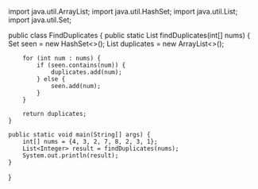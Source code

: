 import java.util.ArrayList;
import java.util.HashSet;
import java.util.List;
import java.util.Set;

public class FindDuplicates {
    public static List<Integer> findDuplicates(int[] nums) {
        Set<Integer> seen = new HashSet<>();
        List<Integer> duplicates = new ArrayList<>();

        for (int num : nums) {
            if (seen.contains(num)) {
                duplicates.add(num);
            } else {
                seen.add(num);
            }
        }

        return duplicates;
    }

    public static void main(String[] args) {
        int[] nums = {4, 3, 2, 7, 8, 2, 3, 1};
        List<Integer> result = findDuplicates(nums);
        System.out.println(result);
    }
}
